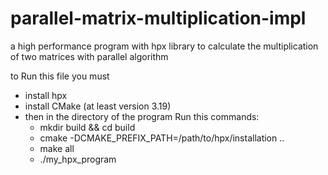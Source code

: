 # parallel-matrix-multiplication-impl
a high performance program with hpx library to calculate the multiplication of two matrices with parallel algorithm

to Run this file you must 
* install hpx
* install CMake (at least version 3.19)
* then in the directory of the program Run this commands:
  * mkdir build && cd build
  * cmake -DCMAKE_PREFIX_PATH=/path/to/hpx/installation ..
  * make all
  * ./my_hpx_program
